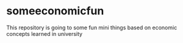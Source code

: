 # someeconomicfun
This repository is going to some fun mini things based on economic concepts learned in university
